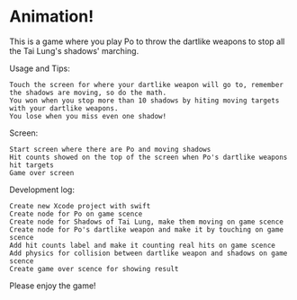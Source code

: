 # Animation!

This is a game where you play Po to throw the dartlike weapons to stop all the Tai Lung's shadows' marching.

Usage and Tips:

    Touch the screen for where your dartlike weapon will go to, remember the shadows are moving, so do the math.
    You won when you stop more than 10 shadows by hiting moving targets with your dartlike weapons.
    You lose when you miss even one shadow!

Screen:

    Start screen where there are Po and moving shadows
    Hit counts showed on the top of the screen when Po's dartlike weapons hit targets
    Game over screen
    
Development log:

    Create new Xcode project with swift
    Create node for Po on game scence
    Create node for Shadows of Tai Lung, make them moving on game scence
    Create node for Po's dartlike weapon and make it by touching on game scence
    Add hit counts label and make it counting real hits on game scence
    Add physics for collision between dartlike weapon and shadows on game scence
    Create game over scence for showing result
 
Please enjoy the game!
    
